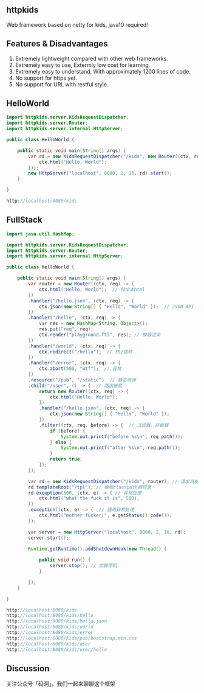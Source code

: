 httpkids
--
Web framework based on netty for kids, java10 required!

Features & Disadvantages
--
1. Extremely lightweight compared with other web frameworks.
2. Extremely easy to use, Extermly low cost for learning.
3. Extremely easy to understand, With approximately 1200 lines of code.
4. No support for https yet.
5. No support for URL with restful style.

HelloWorld
--
```java
import httpkids.server.KidsRequestDispatcher;
import httpkids.server.Router;
import httpkids.server.internal.HttpServer;

public class HelloWorld {

    public static void main(String[] args) {
        var rd = new KidsRequestDispatcher("/kids", new Router((ctx, req) -> {
            ctx.html("Hello, World");
        }));
        new HttpServer("localhost", 8080, 2, 16, rd).start();
    }

}

http://localhost:8080/kids
```


FullStack
--
```java
import java.util.HashMap;

import httpkids.server.KidsRequestDispatcher;
import httpkids.server.Router;
import httpkids.server.internal.HttpServer;

public class HelloWorld {

	public static void main(String[] args) {
		var router = new Router((ctx, req) -> {
			ctx.html("Hello, World");  // 纯文本html
		})
		.handler("/hello.json", (ctx, req) -> {
			ctx.json(new String[] { "Hello", "World" });  // JSON API
		})
		.handler("/hello", (ctx, req) -> {
			var res = new HashMap<String, Object>();
			res.put("req", req);
			ctx.render("playground.ftl", res); // 模版渲染
		})
		.handler("/world", (ctx, req) -> {
			ctx.redirect("/hello");  // 302跳转
		})
		.handler("/error", (ctx, req) -> {
			ctx.abort(500, "wtf");  // 异常
		})
		.resource("/pub", "/static")  // 静态资源
		.child("/user", () -> {  // 路由嵌套
			return new Router((ctx, req) -> {
				ctx.html("Hello, World");
			})
			.handler("/hello.json", (ctx, req) -> {
				ctx.json(new String[] { "Hello", "World" });
			})
			.filter((ctx, req, before) -> {  // 过滤器、拦截器
				if (before) {
					System.out.printf("before %s\n", req.path());
				} else {
					System.out.printf("after %s\n", req.path());
				}
				return true;
			});
		});

		var rd = new KidsRequestDispatcher("/kids", router); // 请求派发器
		rd.templateRoot("/tpl"); // 模版classpath根目录
		rd.exception(500, (ctx, e) -> { // 异常处理
			ctx.html("what the fuck it is", 500);
		})
		.exception((ctx, e) -> {  // 通用异常处理
			ctx.html("mother fucker!", e.getStatus().code());
		});

		var server = new HttpServer("localhost", 8080, 2, 16, rd);
		server.start();
		
		Runtime.getRuntime().addShutdownHook(new Thread() {

			public void run() {
				server.stop(); // 优雅停机
			}

		});		
	}

}

http://localhost:8080/kids
http://localhost:8080/kids/hello
http://localhost:8080/kids/hello.json
http://localhost:8080/kids/world
http://localhost:8080/kids/error
http://localhost:8080/kids/pub/bootstrap.min.css
http://localhost:8080/kids/user
http://localhost:8080/kids/user/hello
```

Discussion
--
关注公众号「码洞」，我们一起来聊聊这个框架

